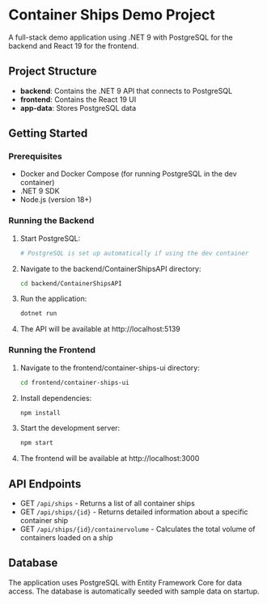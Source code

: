 # Container Ships Demo Project

A full-stack demo application using .NET 9 with PostgreSQL for the backend and React 19 for the frontend.

## Project Structure

- **backend**: Contains the .NET 9 API that connects to PostgreSQL
- **frontend**: Contains the React 19 UI
- **app-data**: Stores PostgreSQL data

## Getting Started

### Prerequisites

- Docker and Docker Compose (for running PostgreSQL in the dev container)
- .NET 9 SDK
- Node.js (version 18+)

### Running the Backend

1. Start PostgreSQL:
   ```bash
   # PostgreSQL is set up automatically if using the dev container
   ```

2. Navigate to the backend/ContainerShipsAPI directory:
   ```bash
   cd backend/ContainerShipsAPI
   ```

3. Run the application:
   ```bash
   dotnet run
   ```

4. The API will be available at http://localhost:5139

### Running the Frontend

1. Navigate to the frontend/container-ships-ui directory:
   ```bash
   cd frontend/container-ships-ui
   ```

2. Install dependencies:
   ```bash
   npm install
   ```

3. Start the development server:
   ```bash
   npm start
   ```

4. The frontend will be available at http://localhost:3000

## API Endpoints

- GET `/api/ships` - Returns a list of all container ships
- GET `/api/ships/{id}` - Returns detailed information about a specific container ship
- GET `/api/ships/{id}/containervolume` - Calculates the total volume of containers loaded on a ship

## Database

The application uses PostgreSQL with Entity Framework Core for data access. The database is automatically seeded with sample data on startup.